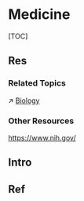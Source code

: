 # Medicine

[TOC]



## Res
### Related Topics
↗ [Biology](../../Nature%20Science%20&%20Technology%20(Engineering)/Biology/Biology.md)


### Other Resources
https://www.nih.gov/



## Intro



## Ref

